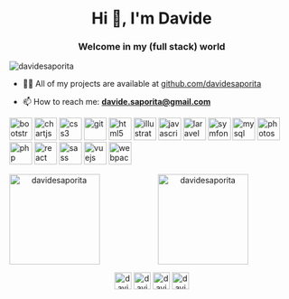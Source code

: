 <h1 align="center">Hi 👋, I'm Davide</h1>
<h3 align="center">Welcome in my (full stack) world</h3>

<p align="left"> <img src="https://komarev.com/ghpvc/?username=davidesaporita" alt="davidesaporita" /> </p>

- 👨‍💻 All of my projects are available at [github.com/davidesaporita](github.com/davidesaporita)

- 📫 How to reach me: **davide.saporita@gmail.com**

<p align="left"><img src="https://devicons.github.io/devicon/devicon.git/icons/bootstrap/bootstrap-plain.svg" alt="bootstrap" width="40" height="40"/> <img src="https://www.chartjs.org/media/logo-title.svg" alt="chartjs" width="40" height="40"/> <img src="https://devicons.github.io/devicon/devicon.git/icons/css3/css3-original-wordmark.svg" alt="css3" width="40" height="40"/> <img src="https://www.vectorlogo.zone/logos/git-scm/git-scm-icon.svg" alt="git" width="40" height="40"/> <img src="https://devicons.github.io/devicon/devicon.git/icons/html5/html5-original-wordmark.svg" alt="html5" width="40" height="40"/> <img src="https://www.vectorlogo.zone/logos/adobe_illustrator/adobe_illustrator-icon.svg" alt="illustrator" width="40" height="40"/> <img src="https://devicons.github.io/devicon/devicon.git/icons/javascript/javascript-original.svg" alt="javascript" width="40" height="40"/> <img src="https://devicons.github.io/devicon/devicon.git/icons/laravel/laravel-plain-wordmark.svg" alt="laravel" width="40" height="40"/> <img src="https://symfony.com/logos/symfony_black_03.svg" alt="symfony" width="40" height="40"/> <img 
src="https://devicons.github.io/devicon/devicon.git/icons/mysql/mysql-original-wordmark.svg" alt="mysql" width="40" height="40"/> <img src="https://devicons.github.io/devicon/devicon.git/icons/photoshop/photoshop-plain.svg" alt="photoshop" width="40" height="40"/> <img src="https://devicons.github.io/devicon/devicon.git/icons/php/php-original.svg" alt="php" width="40" height="40"/> <img src="https://devicons.github.io/devicon/devicon.git/icons/react/react-original-wordmark.svg" alt="react" width="40" height="40"/> <img src="https://devicons.github.io/devicon/devicon.git/icons/sass/sass-original.svg" alt="sass" width="40" height="40"/> <img src="https://devicons.github.io/devicon/devicon.git/icons/vuejs/vuejs-original-wordmark.svg" alt="vuejs" width="40" height="40"/> <img src="https://devicons.github.io/devicon/devicon.git/icons/webpack/webpack-original.svg" alt="webpack" width="40" height="40"/></p>

<p align="center">&nbsp;
  <img align="left" src="https://github-readme-stats.vercel.app/api/top-langs/?username=davidesaporita&layout=compact&hide=html" alt="davidesaporita" height="160" />
  &nbsp;&nbsp;
  <img align="center" src="https://github-readme-stats.vercel.app/api?username=davidesaporita&show_icons=true" alt="davidesaporita" height="160" />
</p>

<p align="center">
<a href="https://twitter.com/davidesaporita" target="blank"><img align="center" src="https://cdn.jsdelivr.net/npm/simple-icons@3.0.1/icons/twitter.svg" alt="davidesaporita" height="30" width="30" /></a>
<a href="https://linkedin.com/in/davidesaporita" target="blank"><img align="center" src="https://cdn.jsdelivr.net/npm/simple-icons@3.0.1/icons/linkedin.svg" alt="davidesaporita" height="30" width="30" /></a>
<a href="https://fb.com/davidesaporita" target="blank"><img align="center" src="https://cdn.jsdelivr.net/npm/simple-icons@3.0.1/icons/facebook.svg" alt="davidesaporita" height="30" width="30" /></a>
<a href="https://instagram.com/davidesaporita" target="blank"><img align="center" src="https://cdn.jsdelivr.net/npm/simple-icons@3.0.1/icons/instagram.svg" alt="davidesaporita" height="30" width="30" /></a>
</p>

